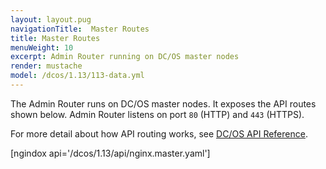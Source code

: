```yaml
---
layout: layout.pug
navigationTitle:  Master Routes
title: Master Routes
menuWeight: 10
excerpt: Admin Router running on DC/OS master nodes
render: mustache
model: /dcos/1.13/113-data.yml
---
```

The Admin Router runs on DC/OS master nodes. It exposes the API routes shown below. Admin Router listens on port `80` (HTTP) and `443` (HTTPS).

For more detail about how API routing works, see [DC/OS API Reference](/1.13/api/).



[ngindox api='/dcos/1.13/api/nginx.master.yaml']
